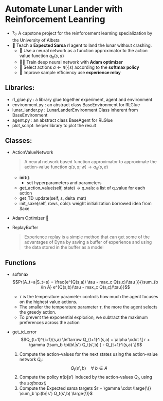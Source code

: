 # Automate Lunar Lander with  Reinforcement Leanring

- 🏷️ A capstone project for the reinforcement learning specialization by the University of Albeta
- 🎯 Teach a __Expected Sarsa__ rl agent to land the lunar without crashing. 
  - 🔧 Use a neural network as a function approximator to the action value function $q_{\pi}(s,a)$
  - 🏃‍♀️ Train deep neural network with __Adam optimizer__
  - 🎲 Select actions $a \leftarrow \pi(\cdot|s)$ according to the __softmax policy__
  - 💪 Improve sample efficiency use __experience relay__
  
 ## Libraries:
 - rl_glue.py : a library glue together experiment, agent and environment
 - environment.py : an abstract class BaseEnvironment for RLGlue
 - lunar_lander.py : LunarLanderEnvironment Class inherent from BaseEnvironment
 - agent.py : an abstract class BaseAgent for RLGlue
 - plot_script: helper library to plot the result
 
 ## Classes:

- ActionValueNetwork
  > A neural network based function approximator to approximate the action-value function 
  $q(s,a;w) \rightarrow q_{\pi}(s,a)$
  
  - __init__():
    - set hyperparameters and parameters
  - get_action_value(self, state) -> q_vals: a list of q_value for each action
  - get_TD_update(self, s, delta_mat)
  - init_saxe(self, rows, cols): weight initialization borrowed idea from Saxe

- Adam Optimizer  [🔗](https://github.com/yoyostudy/rl_ua/blob/main/notes/adam_optimizer.md)

- ReplayBuffer
  > Experience replay is a simple method that can get some of the advantages of Dyna by saving a buffer of experience and using the data stored in the buffer as a model

## Functions

- softmax
  $$Pr(A_t=a|S_t=s) = \frac{e^{Q(s,a)/ \tau - max_c Q(s,c)/\tau }}{\sum_{b \in A} e^{Q(s,b)/\tau - max_c Q(s,c)/\tau}}$$
  
  - $\tau$ is the temperature parameter controls how much the agent focuses on the highest value actions.
  - The smaller the temperature parameter $\tau$, the more the agent selects the greedy action.
  - To prevent the exponential explosion, we subtract the maximum preferences across the action

- get_td_error
  $$Q_{t+1}^{i+1}(s,a) \leftarrow Q_{t+1}^i(s,a) + \alpha \cdot \[ r + \gamma (\sum_b \pi(b\|s') Q_t(s',b) ) - Q_{t+1}^i(s,a) \]$$
  1. Compute the action-values for the next states using the action-value network $Q_t$:  $$Q_t(s',b) \quad  \forall \  b \in \mathit{A}$$
  2. Compute the policy $\pi(b\|s')$ induced by the action-values $Q_t$, using the _softmax()_
  3. Compute the Expected sarsa targets $r + \gamma \cdot \large{\(} \sum_b \pi(b\|s') Q_t(s',b) \large{\)}$




 
 
 
 
  
 


